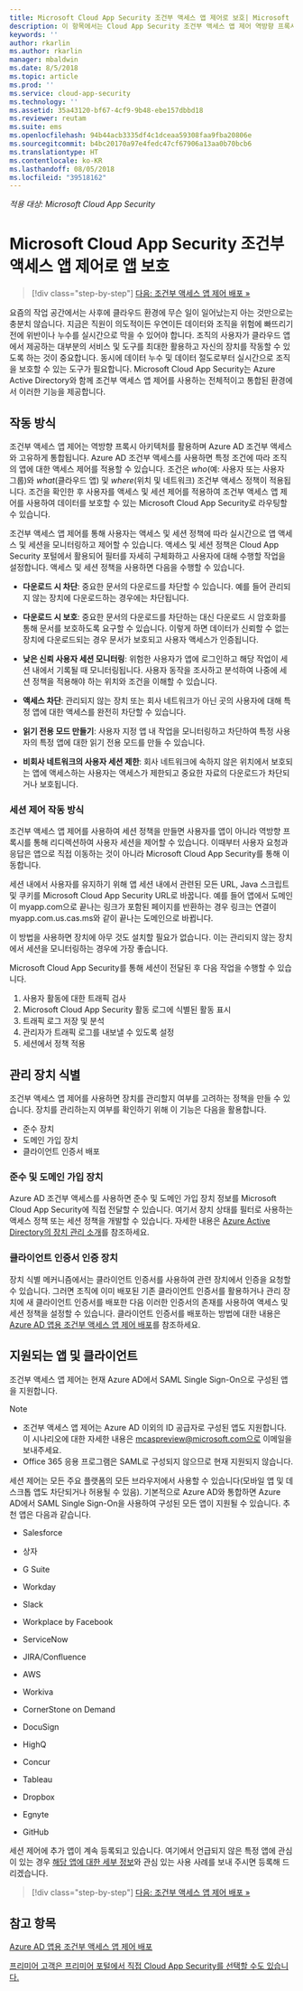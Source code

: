 ```yaml
---
title: Microsoft Cloud App Security 조건부 액세스 앱 제어로 보호| Microsoft Docs
description: 이 항목에서는 Cloud App Security 조건부 액세스 앱 제어 역방향 프록시의 작동 방식에 대한 정보를 제공합니다.
keywords: ''
author: rkarlin
ms.author: rkarlin
manager: mbaldwin
ms.date: 8/5/2018
ms.topic: article
ms.prod: ''
ms.service: cloud-app-security
ms.technology: ''
ms.assetid: 35a43120-bf67-4cf9-9b48-ebe157dbbd18
ms.reviewer: reutam
ms.suite: ems
ms.openlocfilehash: 94b44acb3335df4c1dceaa59308faa9fba20806e
ms.sourcegitcommit: b4bc20170a97e4fedc47cf67906a13aa0b70bcb6
ms.translationtype: HT
ms.contentlocale: ko-KR
ms.lasthandoff: 08/05/2018
ms.locfileid: "39518162"
---
```

*적용 대상: Microsoft Cloud App Security*


# <a name="protect-apps-with-microsoft-cloud-app-security-conditional-access-app-control"></a>Microsoft Cloud App Security 조건부 액세스 앱 제어로 앱 보호

>[!div class="step-by-step"]
[다음: 조건부 액세스 앱 제어 배포 »](proxy-deployment-aad.md)


요즘의 작업 공간에서는 사후에 클라우드 환경에 무슨 일이 일어났는지 아는 것만으로는 충분치 않습니다. 지금은 직원이 의도적이든 우연이든 데이터와 조직을 위험에 빠뜨리기 전에 위반이나 누수를 실시간으로 막을 수 있어야 합니다. 조직의 사용자가 클라우드 앱에서 제공하는 대부분의 서비스 및 도구를 최대한 활용하고 자신의 장치를 작동할 수 있도록 하는 것이 중요합니다. 동시에 데이터 누수 및 데이터 절도로부터 실시간으로 조직을 보호할 수 있는 도구가 필요합니다. Microsoft Cloud App Security는 Azure Active Directory와 함께 조건부 액세스 앱 제어를 사용하는 전체적이고 통합된 환경에서 이러한 기능을 제공합니다.

## <a name="how-it-works"></a>작동 방식

조건부 액세스 앱 제어는 역방향 프록시 아키텍처를 활용하며 Azure AD 조건부 액세스와 고유하게 통합됩니다. Azure AD 조건부 액세스를 사용하면 특정 조건에 따라 조직의 앱에 대한 액세스 제어를 적용할 수 있습니다. 조건은 *who*(예: 사용자 또는 사용자 그룹)와 *what*(클라우드 앱) 및 *where*(위치 및 네트워크) 조건부 액세스 정책이 적용됩니다. 조건을 확인한 후 사용자를 액세스 및 세션 제어를 적용하여 조건부 액세스 앱 제어를 사용하여 데이터를 보호할 수 있는 Microsoft Cloud App Security로 라우팅할 수 있습니다.

조건부 액세스 앱 제어를 통해 사용자는 액세스 및 세션 정책에 따라 실시간으로 앱 액세스 및 세션을 모니터링하고 제어할 수 있습니다. 액세스 및 세션 정책은 Cloud App Security 포털에서 활용되어 필터를 자세히 구체화하고 사용자에 대해 수행할 작업을 설정합니다. 액세스 및 세션 정책을 사용하면 다음을 수행할 수 있습니다.

-   **다운로드 시 차단**: 중요한 문서의 다운로드를 차단할 수 있습니다. 예를 들어 관리되지 않는 장치에 다운로드하는 경우에는 차단됩니다.

-   **다운로드 시 보호**: 중요한 문서의 다운로드를 차단하는 대신 다운로드 시 암호화를 통해 문서를 보호하도록 요구할 수 있습니다. 이렇게 하면 데이터가 신뢰할 수 없는 장치에 다운로드되는 경우 문서가 보호되고 사용자 액세스가 인증됩니다. 

-   **낮은 신뢰 사용자 세션 모니터링**: 위험한 사용자가 앱에 로그인하고 해당 작업이 세션 내에서 기록될 때 모니터링됩니다. 사용자 동작을 조사하고 분석하여 나중에 세션 정책을 적용해야 하는 위치와 조건을 이해할 수 있습니다. 

- **액세스 차단**: 관리되지 않는 장치 또는 회사 네트워크가 아닌 곳의 사용자에 대해 특정 앱에 대한 액세스를 완전히 차단할 수 있습니다.

- **읽기 전용 모드 만들기**: 사용자 지정 앱 내 작업을 모니터링하고 차단하여 특정 사용자의 특정 앱에 대한 읽기 전용 모드를 만들 수 있습니다.  

- **비회사 네트워크의 사용자 세션 제한**: 회사 네트워크에 속하지 않은 위치에서 보호되는 앱에 액세스하는 사용자는 액세스가 제한되고 중요한 자료의 다운로드가 차단되거나 보호됩니다.

### <a name="how-session-control-works"></a>세션 제어 작동 방식

조건부 액세스 앱 제어를 사용하여 세션 정책을 만들면 사용자를 앱이 아니라 역방향 프록시를 통해 리디렉션하여 사용자 세션을 제어할 수 있습니다. 이때부터 사용자 요청과 응답은 앱으로 직접 이동하는 것이 아니라 Microsoft Cloud App Security를 통해 이동합니다.

세션 내에서 사용자를 유지하기 위해 앱 세션 내에서 관련된 모든 URL, Java 스크립트 및 쿠키를 Microsoft Cloud App Security URL로 바꿉니다. 예를 들어 앱에서 도메인이 myapp.com으로 끝나는 링크가 포함된 페이지를 반환하는 경우 링크는 연결이 myapp.com.us.cas.ms와 같이 끝나는 도메인으로 바뀝니다. 

이 방법을 사용하면 장치에 아무 것도 설치할 필요가 없습니다. 이는 관리되지 않는 장치에서 세션을 모니터링하는 경우에 가장 좋습니다. 

Microsoft Cloud App Security를 통해 세션이 전달된 후 다음 작업을 수행할 수 있습니다.
1. 사용자 활동에 대한 트래픽 검사
2. Microsoft Cloud App Security 활동 로그에 식별된 활동 표시
3. 트래픽 로그 저장 및 분석
4. 관리자가 트래픽 로그를 내보낼 수 있도록 설정
5. 세션에서 정책 적용

## <a name="managed-device-identification"></a>관리 장치 식별

조건부 액세스 앱 제어를 사용하면 장치를 관리할지 여부를 고려하는 정책을 만들 수 있습니다. 장치를 관리하는지 여부를 확인하기 위해 이 기능은 다음을 활용합니다.

-   준수 장치 
-   도메인 가입 장치 
-   클라이언트 인증서 배포
 
 
### <a name="compliant-and-domain-joined-devices"></a>준수 및 도메인 가입 장치
Azure AD 조건부 액세스를 사용하면 준수 및 도메인 가입 장치 정보를 Microsoft Cloud App Security에 직접 전달할 수 있습니다. 여기서 장치 상태를 필터로 사용하는 액세스 정책 또는 세션 정책을 개발할 수 있습니다.
자세한 내용은 [Azure Active Directory의 장치 관리 소개](https://docs.microsoft.com/azure/active-directory/device-management-introduction)를 참조하세요. 

### <a name="client-certificate-authenticated-devices"></a>클라이언트 인증서 인증 장치

장치 식별 메커니즘에서는 클라이언트 인증서를 사용하여 관련 장치에서 인증을 요청할 수 있습니다. 그러면 조직에 이미 배포된 기존 클라이언트 인증서를 활용하거나 관리 장치에 새 클라이언트 인증서를 배포한 다음 이러한 인증서의 존재를 사용하여 액세스 및 세션 정책을 설정할 수 있습니다. 클라이언트 인증서를 배포하는 방법에 대한 내용은 [Azure AD 앱용 조건부 액세스 앱 제어 배포](proxy-deployment-aad.md)를 참조하세요.
 
## <a name="supported-apps-and-clients"></a>지원되는 앱 및 클라이언트

조건부 액세스 앱 제어는 현재 Azure AD에서 SAML Single Sign-On으로 구성된 앱을 지원합니다. 

> [!NOTE]
> - 조건부 액세스 앱 제어는 Azure AD 이외의 ID 공급자로 구성된 앱도 지원합니다. 이 시나리오에 대한 자세한 내용은 mcaspreview@microsoft.com으로 이메일을 보내주세요.
> - Office 365 응용 프로그램은 SAML로 구성되지 않으므로 현재 지원되지 않습니다.

세션 제어는 모든 주요 플랫폼의 모든 브라우저에서 사용할 수 있습니다(모바일 앱 및 데스크톱 앱도 차단되거나 허용될 수 있음). 기본적으로 Azure AD와 통합하면 Azure AD에서 SAML Single Sign-On을 사용하여 구성된 모든 앱이 지원될 수 있습니다. 추천 앱은 다음과 같습니다.

-   Salesforce

-   상자

-   G Suite

-   Workday

-   Slack

-   Workplace by Facebook

-   ServiceNow

-   JIRA/Confluence

-   AWS

-   Workiva

-   CornerStone on Demand

-   DocuSign

-   HighQ 

-   Concur

-   Tableau

-  Dropbox

-  Egnyte

-  GitHub

세션 제어에 추가 앱이 계속 등록되고 있습니다. 여기에서 언급되지 않은 특정 앱에 관심이 있는 경우 [해당 앱에 대한 세부 정보](mailto:casfeedback@microsoft.com)와 관심 있는 사용 사례를 보내 주시면 등록해 드리겠습니다.



>[!div class="step-by-step"]
[다음: 조건부 액세스 앱 제어 배포 »](proxy-deployment-aad.md)


## <a name="see-also"></a>참고 항목  
[Azure AD 앱용 조건부 액세스 앱 제어 배포](proxy-deployment-aad.md)   

[프리미어 고객은 프리미어 포털에서 직접 Cloud App Security를 선택할 수도 있습니다.](https://premier.microsoft.com/)  
  



